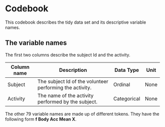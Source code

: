 # Codebook

This codebook describes the tidy data set and its descriptive variable names.

## The variable names

The first two columns describe the subject Id and the activity.


**Column name** | **Description** | **Data Type** | **Unit**
----------------|-----------------|---------------|----------
Subject         | The subject Id of the volunteer performing the activity. | Ordinal | None
Activity | The name of the activity performed by the subject.| Categorical| None

The other 79 variable names are made up of different tokens. They have the following form
**f Body Acc Mean X**.